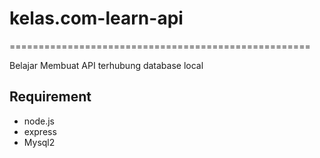 # kelas.com-learn-api
====================================================

Belajar Membuat API terhubung database local

## Requirement
* node.js
* express
* Mysql2
